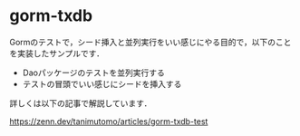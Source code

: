 # gorm-txdb

Gormのテストで，シード挿入と並列実行をいい感じにやる目的で，以下のことを実装したサンプルです．

- Daoパッケージのテストを並列実行する
- テストの冒頭でいい感じにシードを挿入する

詳しくは以下の記事で解説しています．

https://zenn.dev/tanimutomo/articles/gorm-txdb-test